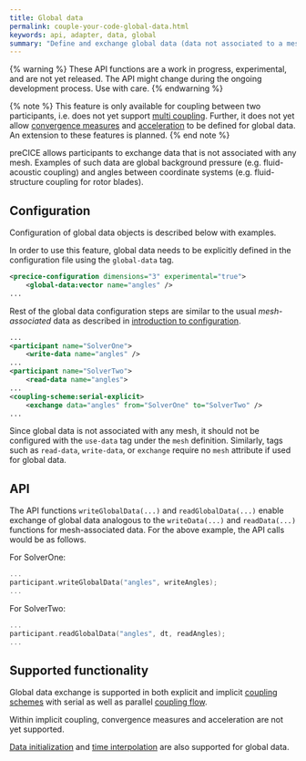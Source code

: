 ```yaml
---
title: Global data
permalink: couple-your-code-global-data.html
keywords: api, adapter, data, global
summary: "Define and exchange global data (data not associated to a mesh) by using specific optional API functions."
---
```


{% warning %}
These API functions are a work in progress, experimental, and are not yet released. The API might change during the ongoing development process. Use with care.
{% endwarning %}

{% note %}
This feature is only available for coupling between two participants, i.e. does not yet support [multi coupling](https://precice.org/configuration-coupling-multi.html). Further, it does not yet allow [convergence measures](https://precice.org/configuration-coupling.html#implicit-coupling-schemes) and [acceleration](https://precice.org/configuration-acceleration) to be defined for global data. An extension to these features is planned.
{% end note %}

preCICE allows participants to exchange data that is not associated with any mesh. Examples of such data are global background pressure (e.g. fluid-acoustic coupling) and angles between coordinate systems (e.g. fluid-structure coupling for rotor blades).

## Configuration

Configuration of global data objects is described below with examples.

In order to use this feature, global data needs to be explicitly defined in the configuration file using the `global-data` tag.

```xml
<precice-configuration dimensions="3" experimental="true">
    <global-data:vector name="angles" />
...
```

Rest of the global data configuration steps are similar to the usual *mesh-associated* data as described in [introduction to configuration](https://precice.org/configuration-introduction.html).

```xml
...
<participant name="SolverOne">
    <write-data name="angles" />
...
<participant name="SolverTwo">
    <read-data name="angles">
...
<coupling-scheme:serial-explicit>
    <exchange data="angles" from="SolverOne" to="SolverTwo" />
...
```

Since global data is not associated with any mesh, it should not be configured with the `use-data` tag under the `mesh` definition. Similarly, tags such as `read-data`, `write-data`, or `exchange` require no `mesh` attribute if used for global data.

## API

The API functions `writeGlobalData(...)` and `readGlobalData(...)` enable exchange of global data analogous to the `writeData(...)` and `readData(...)` functions for mesh-associated data. For the above example, the API calls would be as follows.

For SolverOne:

```C++
...
participant.writeGlobalData("angles", writeAngles);
...
```

For SolverTwo:

```C++
...
participant.readGlobalData("angles", dt, readAngles);
...

```

## Supported functionality

Global data exchange is supported in both explicit and implicit [coupling schemes](https://precice.org/configuration-coupling.html) with serial as well as parallel [coupling flow](https://precice.org/couple-your-code-coupling-flow.html#parallel-coupling-schemes).

Within implicit coupling, convergence measures and acceleration are not yet supported.

[Data initialization](https://precice.org/couple-your-code-initializing-coupling-data.html) and [time interpolation](https://precice.org/couple-your-code-waveform.html) are also supported for global data.

